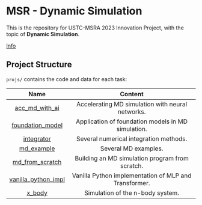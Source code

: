 # MSR - Dynamic Simulation

This is the repository for USTC-MSRA 2023 Innovation Project, with the topic of **Dynamic Simulation**.

[Info](https://sist.ustc.edu.cn/2023/0302/c5142a593670/page.htm)

## Project Structure

`projs/` contains the code and data for each task:

|                             Name                             |                        Content                        |
| :----------------------------------------------------------: | :---------------------------------------------------: |
| [acc_md_with_ai](https://github.com/Jerry-Kwan/MSR-DynamicSimulation/tree/main/projs/acc_md_with_ai) |   Accelerating MD simulation with neural networks.    |
| [foundation_model](https://github.com/Jerry-Kwan/MSR-DynamicSimulation/tree/main/projs/foundation_model) |  Application of foundation models in MD simulation.   |
| [integrator](https://github.com/Jerry-Kwan/MSR-DynamicSimulation/tree/main/projs/integrator) |        Several numerical integration methods.         |
| [md_example](https://github.com/Jerry-Kwan/MSR-DynamicSimulation/tree/main/projs/md_example) |                 Several MD examples.                  |
| [md_from_scratch](https://github.com/Jerry-Kwan/MSR-DynamicSimulation/tree/main/projs/md_from_scratch) |    Building an MD simulation program from scratch.    |
| [vanilla_python_impl](https://github.com/Jerry-Kwan/MSR-DynamicSimulation/tree/main/projs/vanilla_python_impl) | Vanilla Python implementation of MLP and Transformer. |
| [x_body](https://github.com/Jerry-Kwan/MSR-DynamicSimulation/tree/main/projs/x_body) |           Simulation of the n-body system.            |